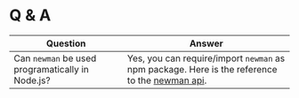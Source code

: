 # Q & A

|Question|Answer|
|---|---|
|Can `newman` be used programatically in Node.js? | Yes, you can require/import `newman` as npm package. Here is the reference to the [newman api](https://github.com/postmanlabs/newman#newmanrunoptions-object--callback-function--run-eventemitter).
